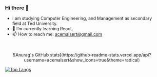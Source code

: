 ### Hi there 👋

- I am studying Computer Engineering, and Management as secondary field at Ted University. 
- 🌱 I’m currently learning React.
- 📫 How to reach me: acemalsert@gmail.com

<br>

<p align = center>  
![Anurag's GitHub stats](https://github-readme-stats.vercel.app/api?username=acemalsert&show_icons=true&theme=radical)
  


[![Top Langs](https://github-readme-stats.vercel.app/api/top-langs/?username=acemalsert&langs_count=8)](https://github.com/anuraghazra/github-readme-stats)
<p/>



